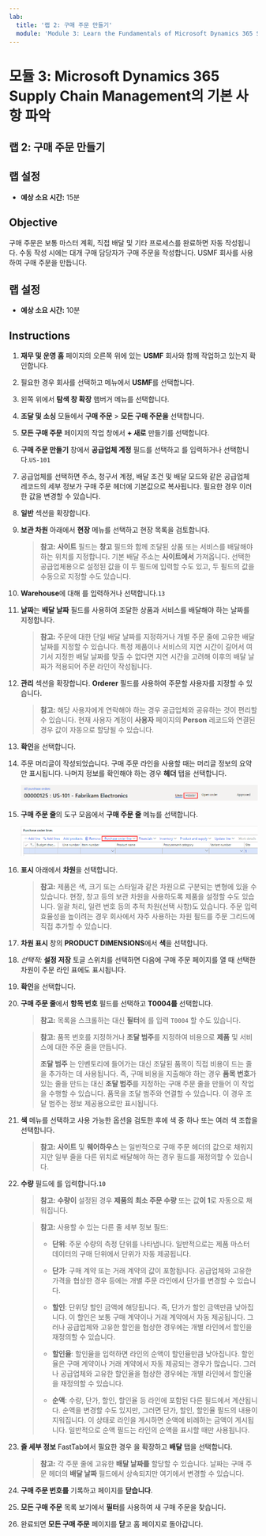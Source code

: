 ```yaml
---
lab:
  title: '랩 2: 구매 주문 만들기'
  module: 'Module 3: Learn the Fundamentals of Microsoft Dynamics 365 Supply Chain Management'
---
```


# 모듈 3: Microsoft Dynamics 365 Supply Chain Management의 기본 사항 파악

## 랩 2: 구매 주문 만들기

## 랩 설정

   - **예상 소요 시간:** 15분

## Objective

구매 주문은 보통 마스터 계획, 직접 배달 및 기타 프로세스를 완료하면 자동 작성됩니다. 수동 작성 시에는 대개 구매 담당자가 구매 주문을 작성합니다. USMF 회사를 사용하여 구매 주문을 만듭니다. 

## 랩 설정

   - **예상 소요 시간:** 10분

## Instructions

1.  **재무 및 운영 홈** 페이지의 오른쪽 위에 있는 **USMF** 회사와 함께 작업하고 있는지 확인합니다. 

1.  필요한 경우 회사를 선택하고 메뉴에서 **USMF**를 선택합니다. 

1.  왼쪽 위에서 **탐색 창 확장** 햄버거 메뉴를 선택합니다. 

1.  **조달 및 소싱** 모듈에서 **구매 주문** > **모든 구매 주문을** 선택합니다. 

1.  **모든 구매 주문** 페이지의 작업 창에서 **+ 새로** 만들기를 선택합니다. 

1.  **구매 주문 만들기** 창에서 **공급업체 계정** 필드를 선택하고 를 입력하거나 선택합니다.`US-101`

1.  공급업체를 선택하면 주소, 청구서 계정, 배달 조건 및 배달 모드와 같은 공급업체 레코드의 세부 정보가 구매 주문 헤더에 기본값으로 복사됩니다. 필요한 경우 이러한 값을 변경할 수 있습니다. 

1.  **일반** 섹션을 확장합니다. 

1.  **보관 차원** 아래에서 **현장** 메뉴를 선택하고 현장 목록을 검토합니다. 

    > **참고:** **사이트** 필드는 **창고** 필드와 함께 조달된 상품 또는 서비스를 배달해야 하는 위치를 지정합니다. 기본 배달 주소는 **사이트에서** 가져옵니다. 선택한 공급업체용으로 설정된 값을 이 두 필드에 입력할 수도 있고, 두 필드의 값을 수동으로 지정할 수도 있습니다. 

1.  **Warehouse**에 대해 를 입력하거나 선택합니다.`13`

1.  **날짜**는 **배달 날짜** 필드를 사용하여 조달한 상품과 서비스를 배달해야 하는 날짜를 지정합니다.

    > **참고:** 주문에 대한 단일 배달 날짜를 지정하거나 개별 주문 줄에 고유한 배달 날짜를 지정할 수 있습니다. 특정 제품이나 서비스의 지연 시간이 길어서 여기서 지정한 배달 날짜를 맞출 수 없다면 지연 시간을 고려해 이후의 배달 날짜가 적용되어 주문 라인이 작성됩니다.

1.  **관리** 섹션을 확장합니다. **Orderer** 필드를 사용하여 주문할 사용자를 지정할 수 있습니다. 

    > **참고:** 해당 사용자에게 연락해야 하는 경우 공급업체와 공유하는 것이 편리할 수 있습니다. 현재 사용자 계정이 **사용자** 페이지의 **Person** 레코드와 연결된 경우 값이 자동으로 할당될 수 있습니다. 

1.  **확인**을 선택합니다. 

1.  주문 머리글이 작성되었습니다. 구매 주문 라인을 사용할 때는 머리글 정보의 요약만 표시됩니다. 나머지 정보를 확인해야 하는 경우 **헤더** 탭을 선택합니다. 

    ![머리글 메뉴의 위치가 표시된 화면 이미지](./media/lp1-m3-purchase-order-header-option.png)

1.  **구매 주문 줄**의 도구 모음에서 **구매 주문 줄** 메뉴를 선택합니다. 

    ![구매 주문 라인 메뉴 옵션의 위치가 표시된 화면 이미지](./media/lp1-m3-purchase-order-purchase-order-line-menu.png)

1.  **표시** 아래에서 **차원**을 선택합니다. 

    > **참고:** 제품은 색, 크기 또는 스타일과 같은 차원으로 구분되는 변형에 있을 수 있습니다. 현장, 창고 등의 보관 차원을 사용하도록 제품을 설정할 수도 있습니다. 일괄 처리, 일련 번호 등의 추적 차원(선택 사항)도 있습니다. 주문 입력 효율성을 높이려는 경우 회사에서 자주 사용하는 차원 필드를 주문 그리드에 직접 추가할 수 있습니다. 

1.  **차원 표시** 창의 **PRODUCT DIMENSIONS**에서 **색**을 선택합니다. 

1.  *선택적:* **설정 저장** 토글 스위치를 선택하면 다음에 구매 주문 페이지를 열 때 선택한 차원이 주문 라인 표에도 표시됩니다. 

1.  **확인**을 선택합니다. 

1.  **구매 주문 줄**에서 **항목 번호** 필드를 선택하고 **T0004를** 선택합니다. 

    > **참고:** 목록을 스크롤하는 대신 **필터**에 를 입력 `T0004` 할 수도 있습니다. 

    > **참고:** 품목 번호를 지정하거나 **조달 범주**를 지정하여 비용으로 **제품** 및 서비스에 대한 주문 줄을 만듭니다.
    > 
    > **조달 범주** 는 인벤토리에 들어가는 대신 조달된 품목이 직접 비용이 드는 줄을 추가하는 데 사용됩니다. 즉, 구매 비용을 지출해야 하는 경우 **품목 번호**가 있는 줄을 만드는 대신 **조달 범주**를 지정하는 구매 주문 줄을 만들어 이 작업을 수행할 수 있습니다. 품목을 조달 범주와 연결할 수 있습니다. 이 경우 조달 범주는 정보 제공용으로만 표시됩니다. 

1.  **색** 메뉴를 선택하고 사용 가능한 옵션을 검토한 후에 색 중 하나 또는 여러 색 조합을 선택합니다. 

    > **참고:** **사이트** 및 **웨어하우스** 는 일반적으로 구매 주문 헤더의 값으로 채워지지만 일부 줄을 다른 위치로 배달해야 하는 경우 필드를 재정의할 수 있습니다. 

1.  **수량** 필드에 를 입력합니다.`10` 

    > **참고:** **수량이** 설정된 경우 **제품의** **최소 주문 수량** 또는 값**이 1**로 자동으로 채워집니다. 

    > **참고:** 사용할 수 있는 다른 줄 세부 정보 필드: 
    >
    >    - **단위**: 주문 수량의 측정 단위를 나타냅니다. 일반적으로는 제품 마스터 데이터의 구매 단위에서 단위가 자동 제공됩니다. 
    >
    >    - **단가**: 구매 계약 또는 거래 계약의 값이 포함됩니다. 공급업체와 고유한 가격을 협상한 경우 등에는 개별 주문 라인에서 단가를 변경할 수 있습니다. 
    >
    >    - **할인**: 단위당 할인 금액에 해당됩니다. 즉, 단가가 할인 금액만큼 낮아집니다. 이 할인은 보통 구매 계약이나 거래 계약에서 자동 제공됩니다. 그러나 공급업체와 고유한 할인을 협상한 경우에는 개별 라인에서 할인을 재정의할 수 있습니다. 
    >
    >    - **할인율**: 할인율을 입력하면 라인의 순액이 할인율만큼 낮아집니다. 할인율은 구매 계약이나 거래 계약에서 자동 제공되는 경우가 많습니다. 그러나 공급업체와 고유한 할인율을 협상한 경우에는 개별 라인에서 할인율을 재정의할 수 있습니다. 
    >
    >    - **순액**: 수량, 단가, 할인, 할인율 등 라인에 포함된 다른 필드에서 계산됩니다. 순액을 변경할 수도 있지만, 그러면 단가, 할인, 할인율 필드의 내용이 지워집니다. 이 상태로 라인을 게시하면 순액에 비례하는 금액이 게시됩니다. 일반적으로 순액 필드는 라인의 순액을 표시할 때만 사용됩니다. 

1.  **줄 세부 정보** FastTab에서 필요한 경우 을 확장하고 **배달** 탭을 선택합니다. 

    > **참고:** 각 주문 줄에 고유한 **배달 날짜를** 할당할 수 있습니다. 날짜는 구매 주문 헤더의 **배달 날짜** 필드에서 상속되지만 여기에서 변경할 수 있습니다. 

1.  **구매 주문 번호를** 기록하고 페이지를 **닫습니다**. 

1.  **모든 구매 주문** 목록 보기에서 **필터**를 사용하여 새 구매 주문을 찾습니다. 

1.  완료되면 **모든 구매 주문** 페이지를 **닫**고 홈 페이지로 돌아갑니다. 

